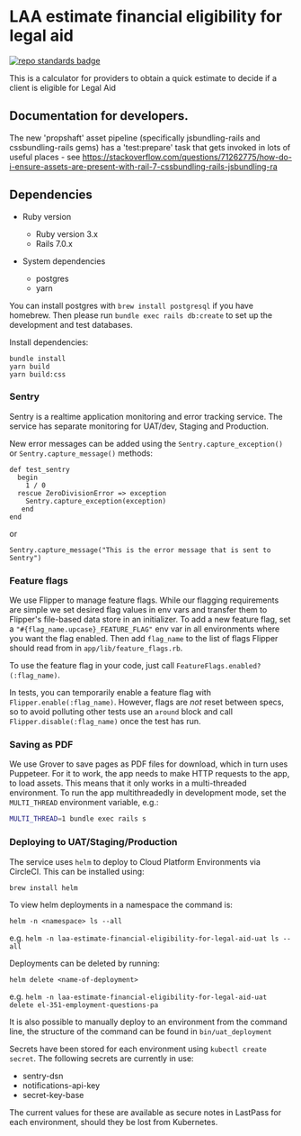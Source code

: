 # LAA estimate financial eligibility for legal aid

[![repo standards badge](https://img.shields.io/badge/dynamic/json?color=blue&style=for-the-badge&logo=github&label=MoJ%20Compliant&query=%24.result&url=https%3A%2F%2Foperations-engineering-reports.cloud-platform.service.justice.gov.uk%2Fapi%2Fv1%2Fcompliant_public_repositories%2Flaa-estimate-financial-eligibility-for-legal-aid)](https://operations-engineering-reports.cloud-platform.service.justice.gov.uk/public-github-repositories.html#laa-estimate-financial-eligibility-for-legal-aid "Link to report")

This is a calculator for providers to obtain a quick estimate to decide if a client is eligible for Legal Aid

## Documentation for developers.

The new 'propshaft' asset pipeline (specifically jsbundling-rails and cssbundling-rails gems) has a 'test:prepare'
task that gets invoked in lots of useful places -
see https://stackoverflow.com/questions/71262775/how-do-i-ensure-assets-are-present-with-rail-7-cssbundling-rails-jsbundling-ra

## Dependencies

- Ruby version

  - Ruby version 3.x
  - Rails 7.0.x

- System dependencies
  - postgres
  - yarn

You can install postgres with `brew install postgresql` if you have homebrew. Then please run `bundle exec rails db:create` to set up the development and test databases.

Install dependencies:

```
bundle install
yarn build
yarn build:css
```

### Sentry

Sentry is a realtime application monitoring and error tracking service. The service has separate monitoring for UAT/dev, Staging and Production.

New error messages can be added using the ```Sentry.capture_exception()``` or ```Sentry.capture_message()``` methods:
```
def test_sentry 
  begin 
    1 / 0 
  rescue ZeroDivisionError => exception 
    Sentry.capture_exception(exception) 
   end
end
```
or

```Sentry.capture_message("This is the error message that is sent to Sentry")```

### Feature flags

We use Flipper to manage feature flags.
While our flagging requirements are simple we set desired flag values in env vars and transfer them to Flipper's file-based data store in an initializer.
To add a new feature flag, set a `"#{flag_name.upcase}_FEATURE_FLAG"` env var in all environments where you want the flag enabled.
Then add `flag_name` to the list of flags Flipper should read from in `app/lib/feature_flags.rb`.

To use the feature flag in your code, just call `FeatureFlags.enabled?(:flag_name)`.

In tests, you can temporarily enable a feature flag with `Flipper.enable(:flag_name)`.
However, flags are _not_ reset between specs, so to avoid polluting other tests use an `around` block and call `Flipper.disable(:flag_name)` once the test has run.

### Saving as PDF

We use Grover to save pages as PDF files for download, which in turn uses Puppeteer. For it to work, the app needs to make HTTP requests to the app, to load assets. This means that it only works in a multi-threaded environment. To run the app multithreadedly in development mode, set the `MULTI_THREAD` environment variable, e.g.:

```bash
MULTI_THREAD=1 bundle exec rails s
```

### Deploying to UAT/Staging/Production

The service uses `helm` to deploy to Cloud Platform Environments via CircleCI. This can be installed using:

`brew install helm`

To view helm deployments in a namespace the command is:

`helm -n <namespace> ls --all`

e.g. `helm -n laa-estimate-financial-eligibility-for-legal-aid-uat ls --all`

Deployments can be deleted by running:

`helm delete <name-of-deployment>`

e.g. `helm -n laa-estimate-financial-eligibility-for-legal-aid-uat delete el-351-employment-questions-pa`

It is also possible to manually deploy to an environment from the command line, the structure of the command can be found in `bin/uat_deployment`

Secrets have been stored for each environment using `kubectl create secret`. The following secrets are currently in use:

* sentry-dsn
* notifications-api-key
* secret-key-base

The current values for these are available as secure notes in LastPass for each environment, should they be lost from Kubernetes.
